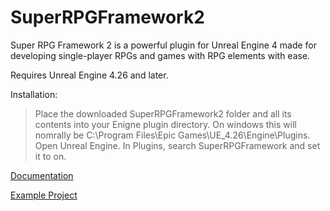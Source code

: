 # SuperRPGFramework2

Super RPG Framework 2 is a powerful plugin for Unreal Engine 4 made for developing single-player RPGs and games with RPG elements with ease.

Requires Unreal Engine 4.26 and later.

Installation:

> Place the downloaded SuperRPGFramework2 folder and all its contents into your Enigne plugin directory. On windows this will nomrally be C:\Program Files\Epic Games\UE_4.26\Engine\Plugins. 
> Open Unreal Engine. In Plugins, search SuperRPGFramework and set it to on.

<a href="https://docs.google.com/document/d/1fWWd1bYB4qPeLdXVjVlNJoUw8CXiQOMbFixs_ODU4R4/edit">Documentation</a>

<a href="https://github.com/StudioSyndiCatCaius/SuperRPGFramework2-ExampleProjects">Example Project</a>
